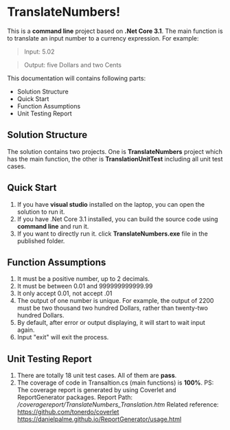 # TranslateNumbers!

This is a **command line** project based on **.Net Core 3.1**. The main function is to translate an input number to a currency expression. For example: 

> Input: 5.02 

> Output: five Dollars and two Cents

This documentation will contains following parts:

 - Solution Structure
 - Quick Start 
 - Function Assumptions 
 - Unit Testing Report

## Solution Structure
The solution contains two projects. One is **TranslateNumbers** project which has the main function, the other is **TranslationUnitTest** including all unit test cases. 


## Quick Start
1. If you have **visual studio** installed on the laptop, you can open the solution to run it. 
2. If you have .Net Core 3.1 installed, you can build the source code using **command line** and run it.
3. If you want to directly run it. click **TranslateNumbers.exe** file in the published folder.

## Function Assumptions
1. It must be a positive number, up to 2 decimals. 
2. It must be between 0.01 and 999999999999.99 
3. It only accept 0.01, not accept .01 
4. The output of one number is unique. For example, the output of 2200 must be two thousand two hundred Dollars, rather than twenty-two hundred Dollars. 
5. By default, after error or output displaying, it will start to wait input again. 
6. Input "exit" will exit the process.

## Unit Testing Report

1. There are totally 18 unit test cases. All of them are **pass**.
2. The coverage of code in Transaltion.cs (main functions) is **100%**. 
PS: The coverage report is generated by using Coverlet and ReportGenerator packages. Report Path: */coveragereport/TranslateNumbers\_Translation.htm*
Related reference:
https://github.com/tonerdo/coverlet
https://danielpalme.github.io/ReportGenerator/usage.html

